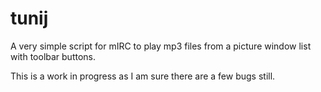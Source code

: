 # tunij
A very simple script for mIRC to play mp3 files from a picture window list with toolbar buttons.

This is a work in progress as I am sure there are a few bugs still.
